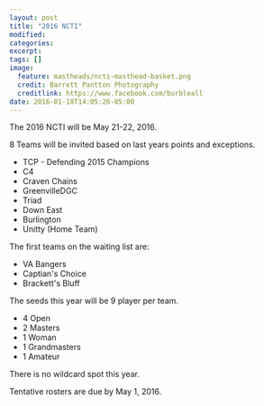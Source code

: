 ```yaml
---
layout: post
title: "2016 NCTI"
modified:
categories: 
excerpt:
tags: []
image:
  feature: mastheads/ncti-masthead-basket.png
  credit: Barrett Pantton Photography
  creditlink: https://www.facebook.com/burbleall
date: 2016-01-18T14:05:26-05:00
---
```


The 2016 NCTI will be May 21-22, 2016.

8 Teams will be invited based on last years points and exceptions.

 - TCP - Defending 2015 Champions
 - C4
 - Craven Chains
 - GreenvilleDGC
 - Triad
 - Down East
 - Burlington
 - Unitty (Home Team)

The first teams on the waiting list are:

 - VA Bangers
 - Captian's Choice
 - Brackett's Bluff

 The seeds this year will be 9 player per team.

 - 4 Open
 - 2 Masters
 - 1 Woman
 - 1 Grandmasters
 - 1 Amateur

There is no wildcard spot this year.

Tentative rosters are due by May 1, 2016.
